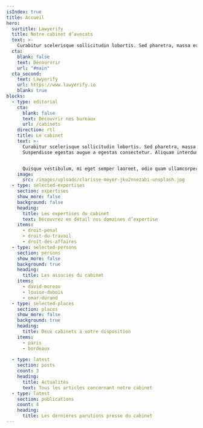 ```yaml
---
isIndex: true
title: Accueil
hero:
  surtitle: Lawyerify
  title: Notre cabinet d’avocats
  text: >-
    Curabitur scelerisque sollicitudin lobortis. Sed pharetra, massa eu. Suspendisse egestas augue a egestas consectetur. Aliquam interdum hendrerit porta.
  cta:
    blank: false
    text: Décourvrir
    url: "#main"
  cta_second:
    text: Lawyerify
    url: https://www.lawyerify.io
    blank: true
blocks:
  - type: editorial
    cta:
      blank: false
      text: Découvrir nos bureaux
      url: /cabinets
    direction: rtl
    title: Le cabinet
    text: >-
      Curabitur scelerisque sollicitudin lobortis. Sed pharetra, massa eu.
      Suspendisse egestas augue a egestas consectetur. Aliquam interdum hendrerit porta.


      Quisque vestibulum, mi eget semper laoreet, odio quam ullamcorper turpis, auctor fermentum magna leo eget nisi. Fusce id imperdiet nunc. Mauris tincidunt velit sed rhoncus tincidunt.
    image:
      src: /images/uploads/clarisse-meyer-jku2nnezabi-unsplash.jpg
  - type: selected-expertises
    section: expertises
    show_more: false
    background: false
    heading:
      title: Les expertises du cabinet
      text: Découvrez en détail nos domaines d’expertise
    items:
      - droit-penal
      - droit-du-travail
      - droit-des-affaires
  - type: selected-persons
    section: persons
    show_more: false
    background: true
    heading:
      title: Les associés du cabinet
    items:
      - david-moreau
      - louise-dubois
      - omar-durand
  - type: selected-places
    section: places
    show_more: false
    background: true
    heading:
      title: Deux cabinets à votre disposition
    items:
      - paris
      - bordeaux
  
  - type: latest
    section: posts
    count: 3
    heading:
      title: Actualités
      text: Tous les articles concernant notre cabinet
  - type: latest
    section: publications
    count: 4
    heading:
      title: Les dernières parutions presse du cabinet
---
```

